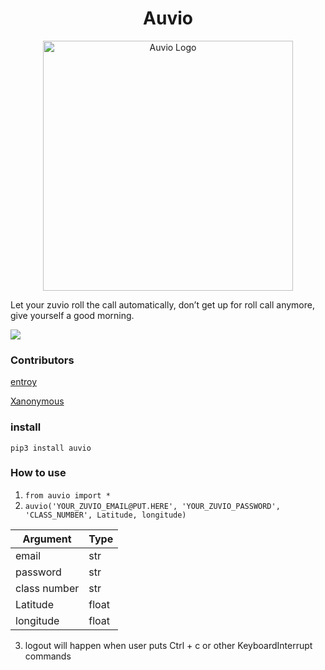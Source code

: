 <h1 align="center">Auvio</h1>

<p align="center">
  <a href="https://pypi.org/project/auvio/" target="_blank">
    <img alt="Auvio Logo" width="400" src="https://i.imgur.com/r2x6z2f.webp">
  </a>
</p>

Let your zuvio roll the call automatically, don’t get up for roll call anymore, give yourself a good morning.


![](https://img.shields.io/pypi/v/auvio.svg)

### Contributors

[entroy](https://github.com/entroy0421)


[Xanonymous](https://github.com/Xanonymous-GitHub)

### install
`pip3 install auvio`

### How to use
1. `from auvio import *`
2. `auvio('YOUR_ZUVIO_EMAIL@PUT.HERE', 'YOUR_ZUVIO_PASSWORD', 'CLASS_NUMBER', Latitude, longitude)`


Argument           | Type  
--------------|-------
email    | str 
password    | str
class number  | str
Latitude | float
longitude | float


3. logout will happen when user puts Ctrl + c or other KeyboardInterrupt commands
